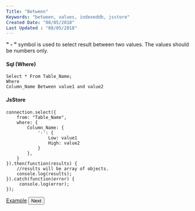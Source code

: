 ```yaml
---
Title: "Between"
Keywords: "between, values, indexeddb, jsstore"
Created Date: "08/05/2018"
Last Updated : "08/05/2018"
---
```


**" \- "** symbol is used to select result between two values. The values should be numbers only.

#### Sql (Where)

```
Select * From Table_Name;
Where
Column_Name Between value1 and value2
```

#### JsStore

```
connection.select({
    from: "Table_Name",
    where: {
        Column_Name: {
            '-': {
                Low: value1
                High: value2
            }
        },
    }
}).then(function(results) {
    //results will be array of objects.
    console.log(results);
}).catch(function(error) {
     console.log(error);
});
```

<p class="margin-top-40px center-align">
    <a class="btn info" target="_blank" href="https://ujjwalguptaofficial.github.io/idbstudio/?db=Demo&query=select(%7B%0A%20%20%20%20from%3A%20%22Products%22%2C%0A%20%20%20%20where%3A%20%7B%0A%20%20%20%20%20%20%20%20price%3A%20%7B%0A%20%20%20%20%20%20%20%20%20%20%20%20%22-%22%3A%20%7B%0A%20%20%20%20%20%20%20%20%20%20%20%20%20%20%20%20low%3A%2010%2C%0A%20%20%20%20%20%20%20%20%20%20%20%20%20%20%20%20high%3A%2020%0A%20%20%20%20%20%20%20%20%20%20%20%20%7D%0A%20%20%20%20%20%20%20%20%7D%0A%20%20%20%20%7D%0A%7D)">Example</a>
    <button class="btn info btnNext">Next</button>
</p>